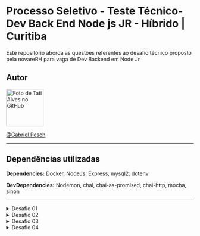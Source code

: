 # Processo Seletivo - Teste Técnico- Dev Back End Node js JR - Híbrido | Curitiba 

Este repositório aborda as questões referentes ao desafio técnico proposto pela novareRH para vaga de Dev Backend em Node Jr


## Autor

<a href="https://github.com/GabrielPesch">
        <img src="https://avatars.githubusercontent.com/u/91437516?v=4" width="100px;" alt="Foto de Tati Alves no GitHub"/><br>

  [@Gabriel Pesch](https://github.com/GabrielPesch)
  
---
  
 ## Dependências utilizadas

**Dependencies:** Docker, NodeJs, Express, mysql2, dotenv

**DevDependencies:** Nodemon, chai, chai-as-promised, chai-http, mocha, sinon 
  
 ---
  
<details>
  <summary>Desafio 01</summary>
  <h3> Qual a saída do algoritmo? </h3>
  <p>R: O algoritmo gera uma matriz transposta 50x4 dos primeiros 1000 números primos.
  A cada 200 elementos é impresso uma nova página.</p>
</details>
 
 <details>
   <summary>Desafio 02 </summary>
   <h3>Você julga que este código é limpo? Aponte quais erros o programador
cometeu que prejudicaram a qualidade do código. Obs: não existe nenhum bug
escondido no código.</h3>
   <p>R: O código não respeitas as regras do CLEAN CODE, tão pouco os princípios do SOLID </p>
     <h4>Principais Erros: </h4>
  <ul>
    <li>A classe e as variáveis não possuem nomes semânticos:</li>
    Escolher nomes com sentido são fundamentais para um código limpo, variáveis declaradas com apenas uma letra tornam o código difícil de ser interpretado em uma eventual manutenção.
    <li>Métodos muito extensos:</li>
    Métodos menores são mais fáceis de compreender e reutilizar.
    <li>Métodos com várias atribuições:</li>
    Cada método deve ter apenas um objetivo, se há acúmulo de funções provavelmente é necessário dividir as atribuições.
    <li>Elevado grau de complexidade cognitiva:</li>
    Existe um uso exagerado de estruturas de repetições. É muito fácil perder o raciocíno quando uma função entra dentro de vários laços de repetição.
</ul>
   </details>

<details>  
  
  <summary>Desafio 03 </summary>
  
<h3>Refatore o código do arquivo utilizando conceitos de Clean Code, de maneira que o código se torne mais limpo, legível e de fácil manutenção.</h3>
  
### Instalação da aplicação para o desafio 03
  

  
  Clone o repositório
  
  ```bash
  git clone git@github.com:GabrielPesch/desafioNovarerh.git
```
 
  Entre na pasta do repositório
  
  ```bash
  cd desafioNovarerh
```
  
Executar o método:

  ```bash
  npm start
```
---
  
## O que foi desenvolvido:
  
- Foram atribuídos valores semânticos às Classes, métodos e variáveis; 
  
- Foi criado uma classe mãe abstrata chamada de Matrix;
  
- O constructor foi utilizado para tornar as dimensões da tabela dinânimca (Agora é possível escolher o tamanho máximo da matriz, quantas colunas ela possui e quantas linhas serão impressas por página);
  
- A classe abstrata possui um método não implementado para que seus herdeiros possam gerar o Array da matriz;
  
- Um método estático para imprimir o Array da matriz;
  
- Foi criada uma class que extende a Matriz, chamada de PrimeNumberMatrix;
  
- Esta classe implementa o método generateMatrixArray, um método que preenche o Array da matriz com números primos;
  
  </details>
  
  <details>  
  
  <summary>Desafio 04 </summary>
    <h3>Faça uma query em SQL que traga em cada linha o nome de jogadores que se
enfrentaram mais de duas vezes, onde em cada partida a soma dos pontos foi
maior que 30 e a duração do jogo foi maior que 90 minutos.</h3>
  
- Para este desafio realizei a criação de um banco de dados MySQL, e uma rota MSC usando Node.js com para receber os dados da query.
    
- O banco de dados pode ser acessado utilizando o docker

- Foram criados testes unitários e de integração para a rota

- Query utilizada: 
    
  ```javascript   
   SELECT
      CASE WHEN j1.nome < j2.nome then j1.nome else j2.nome END AS jogadorA,
      CASE WHEN j1.nome < j2.nome then j2.nome else j1.nome END AS jogadorB
    FROM
      partidas AS p
    INNER JOIN jogador AS j1 ON j1.id = p.jogador1_id
    INNER JOIN jogador AS j2 ON j2.id = p.jogador2_id
    WHERE
      p.duracao > 90 AND p.pontos_jogador1 + p.pontos_jogador2 > 30
    GROUP BY
      j1.nome, j2.nome
    HAVING 
      (COUNT(jogadorA or jogadorB ) > 1) 
     ```
## Documentação da API

#### Retorna todos os itens

```http
  GET /matches
```

| Parâmetro   | Tipo       | Descrição                           |
| :---------- | :--------- | :---------------------------------- |
| `não há` | `não há` |  Um array de partidas. |

#### Retorna o nome de jogadores que se enfrentaram mais de duas vezes, onde em cada partida a soma dos pontos foi
maior que 30 e a duração do jogo foi maior que 90 minutos.
    
    
---
    
## Instalação da aplicação para o desafio 04
    
 Clone o repositório caso não o tenha feito ainda
  

```bash
  git clone git@github.com:GabrielPesch/desafioNovarerh.git
```
 
  Entre na pasta do repositório referente ao backend
  
  ```bash
  cd desafioNovarerh
  cd backend
```
  
Instale as dependências **[Caso existam]**

  ```bash
  npm install
```
Execute a composição dos containers Docker

  ```bash
  docker-compose up -d
```
    
Gere e alimente o banco de dados

  ```bash
  npm run migrations
  npm run seed
```
    
Execute os testes unitários com
    
      ```bash
  npm run test
```

Execute os testes de integração com: 
    
    Execute os testes unitários com
    
      ```bash
  npm run integration
```
    
Inicie a aplicação node
    
  ```bash
  npm start
```


    
---
  
  </details>
